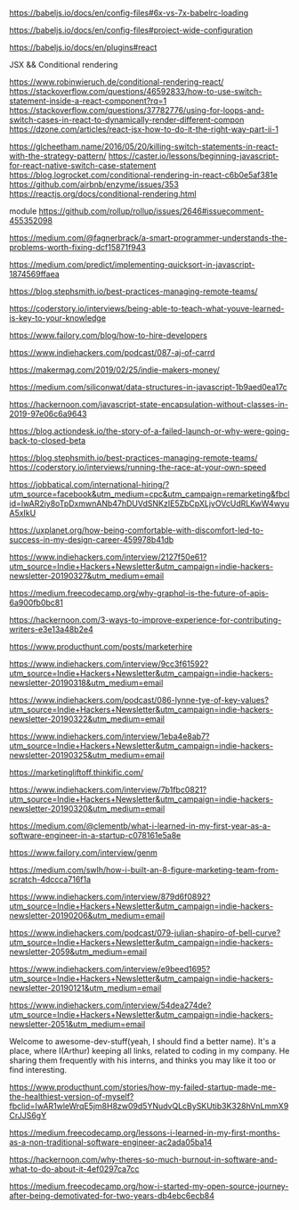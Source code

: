 https://babeljs.io/docs/en/config-files#6x-vs-7x-babelrc-loading

https://babeljs.io/docs/en/config-files#project-wide-configuration

https://babeljs.io/docs/en/plugins#react


JSX && Conditional rendering

https://www.robinwieruch.de/conditional-rendering-react/
https://stackoverflow.com/questions/46592833/how-to-use-switch-statement-inside-a-react-component?rq=1
https://stackoverflow.com/questions/37782776/using-for-loops-and-switch-cases-in-react-to-dynamically-render-different-compon
https://dzone.com/articles/react-jsx-how-to-do-it-the-right-way-part-ii-1

https://glcheetham.name/2016/05/20/killing-switch-statements-in-react-with-the-strategy-pattern/
https://caster.io/lessons/beginning-javascript-for-react-native-switch-case-statement
https://blog.logrocket.com/conditional-rendering-in-react-c6b0e5af381e
https://github.com/airbnb/enzyme/issues/353
https://reactjs.org/docs/conditional-rendering.html


module
https://github.com/rollup/rollup/issues/2646#issuecomment-455352098

https://medium.com/@fagnerbrack/a-smart-programmer-understands-the-problems-worth-fixing-dcf15871f943

https://medium.com/predict/implementing-quicksort-in-javascript-1874569ffaea

https://blog.stephsmith.io/best-practices-managing-remote-teams/

https://coderstory.io/interviews/being-able-to-teach-what-youve-learned-is-key-to-your-knowledge

https://www.failory.com/blog/how-to-hire-developers

https://www.indiehackers.com/podcast/087-aj-of-carrd  

https://makermag.com/2019/02/25/indie-makers-money/

https://medium.com/siliconwat/data-structures-in-javascript-1b9aed0ea17c

https://hackernoon.com/javascript-state-encapsulation-without-classes-in-2019-97e06c6a9643

https://blog.actiondesk.io/the-story-of-a-failed-launch-or-why-were-going-back-to-closed-beta



https://blog.stephsmith.io/best-practices-managing-remote-teams/
https://coderstory.io/interviews/running-the-race-at-your-own-speed


https://jobbatical.com/international-hiring/?utm_source=facebook&utm_medium=cpc&utm_campaign=remarketing&fbclid=IwAR2iy8oTpDxmwnANb47hDUVdSNKzIE5ZbCpXLjvOVcUdRLKwW4wyuA5xIkU


https://uxplanet.org/how-being-comfortable-with-discomfort-led-to-success-in-my-design-career-459978b41db

https://www.indiehackers.com/interview/2127f50e61?utm_source=Indie+Hackers+Newsletter&utm_campaign=indie-hackers-newsletter-20190327&utm_medium=email

https://medium.freecodecamp.org/why-graphql-is-the-future-of-apis-6a900fb0bc81

https://hackernoon.com/3-ways-to-improve-experience-for-contributing-writers-e3e13a48b2e4

https://www.producthunt.com/posts/marketerhire

https://www.indiehackers.com/interview/9cc3f61592?utm_source=Indie+Hackers+Newsletter&utm_campaign=indie-hackers-newsletter-20190318&utm_medium=email

https://www.indiehackers.com/podcast/086-lynne-tye-of-key-values?utm_source=Indie+Hackers+Newsletter&utm_campaign=indie-hackers-newsletter-20190322&utm_medium=email

https://www.indiehackers.com/interview/1eba4e8ab7?utm_source=Indie+Hackers+Newsletter&utm_campaign=indie-hackers-newsletter-20190325&utm_medium=email

https://marketingliftoff.thinkific.com/

https://www.indiehackers.com/interview/7b1fbc0821?utm_source=Indie+Hackers+Newsletter&utm_campaign=indie-hackers-newsletter-20190320&utm_medium=email

https://medium.com/@clementb/what-i-learned-in-my-first-year-as-a-software-engineer-in-a-startup-c078161e5a8e

https://www.failory.com/interview/genm

https://medium.com/swlh/how-i-built-an-8-figure-marketing-team-from-scratch-4dccca716f1a

https://www.indiehackers.com/interview/879d6f0892?utm_source=Indie+Hackers+Newsletter&utm_campaign=indie-hackers-newsletter-20190206&utm_medium=email

https://www.indiehackers.com/podcast/079-julian-shapiro-of-bell-curve?utm_source=Indie+Hackers+Newsletter&utm_campaign=indie-hackers-newsletter-2059&utm_medium=email

https://www.indiehackers.com/interview/e9beed1695?utm_source=Indie+Hackers+Newsletter&utm_campaign=indie-hackers-newsletter-20190121&utm_medium=email

https://www.indiehackers.com/interview/54dea274de?utm_source=Indie+Hackers+Newsletter&utm_campaign=indie-hackers-newsletter-2051&utm_medium=email


Welcome to awesome-dev-stuff(yeah, I should find a better name).
It's a place, where I(Arthur) keeping all links, related to coding in my company.
He sharing them frequently with his interns, and thinks you may like it too or find interesting.


https://www.producthunt.com/stories/how-my-failed-startup-made-me-the-healthiest-version-of-myself?fbclid=IwAR1wleWrqE5jm8H8zw09d5YNudvQLcBySKUtib3K328hVnLmmX9CrJJS6gY


https://medium.freecodecamp.org/lessons-i-learned-in-my-first-months-as-a-non-traditional-software-engineer-ac2ada05ba14

https://hackernoon.com/why-theres-so-much-burnout-in-software-and-what-to-do-about-it-4ef0297ca7cc

https://medium.freecodecamp.org/how-i-started-my-open-source-journey-after-being-demotivated-for-two-years-db4ebc6ecb84
